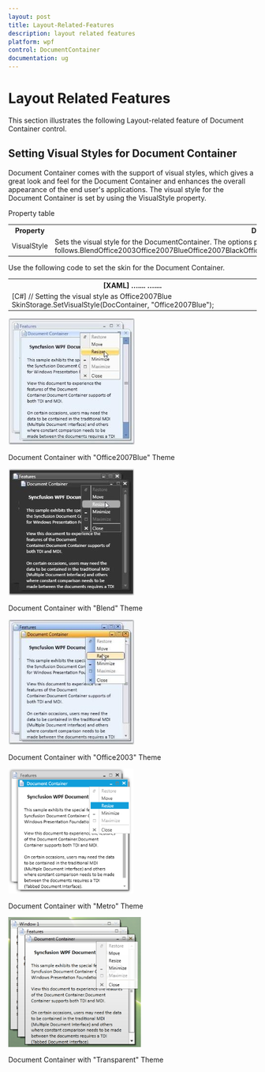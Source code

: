 ```yaml
---
layout: post
title: Layout-Related-Features
description: layout related features
platform: wpf
control: DocumentContainer
documentation: ug
---
```


# Layout Related Features

This section illustrates the following Layout-related feature of Document Container control.

## Setting Visual Styles for Document Container

Document Container comes with the support of visual styles, which gives a great look and feel for the Document Container and enhances the overall appearance of the end user's applications. The visual style for the Document Container is set by using the VisualStyle property.



Property table

<table>
<tr>
<th>
Property</th><th>
Description</th></tr>
<tr>
<td>
VisualStyle</td><td>
Sets the visual style for the DocumentContainer. The options provided are as follows.BlendOffice2003Office2007BlueOffice2007BlackOffice2007SilverShinyBlueShinyRedSyncOrangeVS2010MetroTransparent</td></tr>
</table>


Use the following code to set the skin for the Document Container.



<table>
<tr>
<th>
[XAML]<!-- Adding document container --><syncfusion:DocumentContainer Name="DocContainer" syncfusion:SkinStorage.VisualStyle="Office2007Blue" Mode="MDI">  …....  …....</syncfusion:DocumentContainer></th></tr>
<tr>
<td>
[C#] // Setting the visual style as Office2007Blue SkinStorage.SetVisualStyle(DocContainer, "Office2007Blue");  </td></tr>
</table>


![](Layout-Related-Features_images/Layout-Related-Features_img1.jpeg)



Document Container with "Office2007Blue" Theme



![](Layout-Related-Features_images/Layout-Related-Features_img2.jpeg)



Document Container with "Blend" Theme



![](Layout-Related-Features_images/Layout-Related-Features_img3.jpeg)



Document Container with "Office2003" Theme



![](Layout-Related-Features_images/Layout-Related-Features_img4.png)



Document Container with "Metro" Theme



![](Layout-Related-Features_images/Layout-Related-Features_img5.png)



Document Container with "Transparent" Theme

